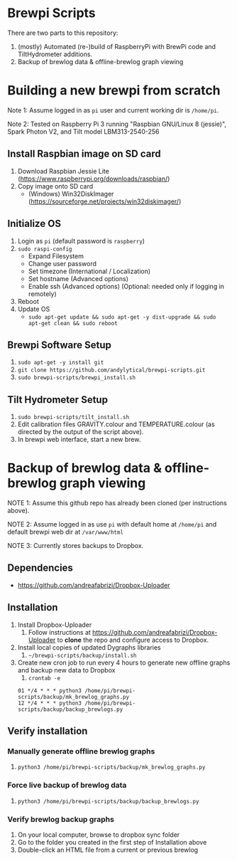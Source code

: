 # Brewpi Scripts
There are two parts to this repository:
1. (mostly) Automated (re-)build of RaspberryPi with BrewPi code and TiltHydrometer additions.
1. Backup of brewlog data & offline-brewlog graph viewing

# Building a new brewpi from scratch

Note 1: Assume logged in as `pi` user and current working dir is `/home/pi`.

Note 2: Tested on Raspberry Pi 3 running "Raspbian GNU/Linux 8 (jessie)", Spark
Photon V2, and Tilt model LBM313-2540-256

## Install Raspbian image on SD card
1. Download Raspbian Jessie Lite (https://www.raspberrypi.org/downloads/raspbian/)
1. Copy image onto SD card
   * (Windows) Win32DiskImager (https://sourceforge.net/projects/win32diskimager/)

## Initialize OS
1. Login as `pi` (default password is `raspberry`)
1. ```sudo raspi-config```
   * Expand Filesystem
   * Change user password
   * Set timezone (International / Localization)
   * Set hostname (Advanced options)
   * Enable ssh (Advanced options) (Optional: needed only if logging in remotely)
1. Reboot
1. Update OS
   * ```sudo apt-get update && sudo apt-get -y dist-upgrade && sudo apt-get clean && sudo reboot```

## Brewpi Software Setup
1. ```sudo apt-get -y install git```
1. ```git clone https://github.com/andylytical/brewpi-scripts.git```
1. ```sudo brewpi-scripts/brewpi_install.sh```

## Tilt Hydrometer Setup
1. ```sudo brewpi-scripts/tilt_install.sh```
1. Edit calibration files GRAVITY.colour and TEMPERATURE.colour (as directed by
   the output of the script above).
1. In brewpi web interface, start a new brew.

# Backup of brewlog data & offline-brewlog graph viewing
NOTE 1: Assume this github repo has already been cloned (per instructions above).

NOTE 2: Assume logged in as use `pi` with default home at `/home/pi` and
default brewpi web dir at `/var/www/html`

NOTE 3: Currently stores backups to Dropbox.

## Dependencies
* https://github.com/andreafabrizi/Dropbox-Uploader

## Installation
1. Install Dropbox-Uploader
   1. Follow instructions at https://github.com/andreafabrizi/Dropbox-Uploader to **clone** the repo and configure access to Dropbox.
1. Install local copies of updated Dygraphs libraries
   1. `~/brewpi-scripts/backup/install.sh`
1. Create new cron job to run every 4 hours to generate new offline graphs and backup new data to Dropbox
   1. `crontab -e`
   ```
   01 */4 * * * python3 /home/pi/brewpi-scripts/backup/mk_brewlog_graphs.py
   12 */4 * * * python3 /home/pi/brewpi-scripts/backup/backup_brewlogs.py
   ```
## Verify installation
### Manually generate offline brewlog graphs
1. `python3 /home/pi/brewpi-scripts/backup/mk_brewlog_graphs.py`
### Force live backup of brewlog data
1. `python3 /home/pi/brewpi-scripts/backup/backup_brewlogs.py`
### Verify brewlog backup graphs
1. On your local computer, browse to dropbox sync folder
1. Go to the folder you created in the first step of Installation above
1. Double-click an HTML file from a current or previous brewlog


